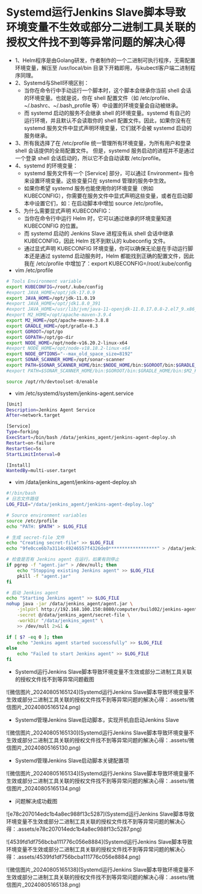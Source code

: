 # Systemd运行Jenkins Slave脚本导致环境变量不生效或部分二进制工具关联的授权文件找不到等异常问题的解决心得

- 1、Helm程序是由Golang研发，作者制作的一个二进制可执行程序，无需配置环境变量，解压至 /usr/local/bin 目录下开箱即用，与kubectl客户端二进制程序同理。
- 2、Systemd与Shell环境区别：
  - 当你在命令行中手动运行一个脚本时，这个脚本会继承你当前 shell 会话的环境变量。也就是说，你在 shell 配置文件（如 /etc/profile、~/.bashrc、~/.bash_profile 等）中设置的环境变量会自动被继承。
  - 而 systemd 启动的服务不会继承 shell 的环境变量。systemd 有自己的运行环境，并且默认不会读取你的 shell 配置文件。因此，如果你没有在 systemd 服务文件中显式声明环境变量，它们就不会被 systemd 启动的服务继承。
- 3、所有我选择了在 /etc/profile 统一管理所有环境变量，为所有用户和登录 shell 会话提供的全局配置文件。
  但是，systemd 服务启动的进程并不是通过一个登录 shell 会话启动的，所以它不会自动读取 /etc/profile。
- 4、systemd 的环境变量：
  - systemd 服务文件有一个 [Service] 部分，可以通过 Environment= 指令来设置环境变量。这些变量只在 systemd 管理的服务中生效。
  - 如果你希望 systemd 服务也能使用你的环境变量（例如 KUBECONFIG），你需要在服务文件中显式声明这些变量，或者在启动脚本中设置它们，如：在启动脚本中增加 source /etc/profile。
- 5、为什么需要显式声明 KUBECONFIG：
  - 当你在命令行中运行 Helm 时，它可以通过继承的环境变量知道 KUBECONFIG 的位置。
  - 而 systemd 启动的 Jenkins Slave 进程没有从 shell 会话中继承 KUBECONFIG，因此 Helm 找不到默认的 kubeconfig 文件。
  - 通过显式声明 KUBECONFIG 环境变量，你可以确保无论是在手动运行脚本还是通过 systemd 启动服务时，Helm 都能找到正确的配置文件，因此我在 /etc/profile 中增加了：export KUBECONFIG=/root/.kube/config
- vim /etc/profile

```bash
# Tools Environment variable
export KUBECONFIG=/root/.kube/config
#export JAVA_HOME=/opt/jdk-17.0.9
export JAVA_HOME=/opt/jdk-11.0.19
#export JAVA_HOME=/opt/jdk1.8.0_391
#export JAVA_HOME=/usr/lib/jvm/java-11-openjdk-11.0.17.0.8-2.el7_9.x86_64
#export M2_HOME=/opt/apache-maven-3.9.4
export M2_HOME=/opt/apache-maven-3.8.8
export GRADLE_HOME=/opt/gradle-8.3
export GOROOT=/opt/go
export GOPATH=/opt/go-dir
export NODE_HOME=/opt/node-v16.20.2-linux-x64
#export NODE_HOME=/opt/node-v18.18.2-linux-x64
export NODE_OPTIONS="--max_old_space_size=8192"
export SONAR_SCANNER_HOME=/opt/sonar-scanner
export PATH=$SONAR_SCANNER_HOME/bin:$NODE_HOME/bin:$GOROOT/bin:$GRADLE_HOME/bin:$M2_HOME/bin:$JAVA_HOME/bin:$PATH
#export PATH=$SONAR_SCANNER_HOME/bin:$GOROOT/bin:$GRADLE_HOME/bin:$M2_HOME/bin:$JAVA_HOME/bin:$PATH

source /opt/rh/devtoolset-8/enable
```

- vim /etc/systemd/system/jenkins-agent.service

```bash
[Unit]
Description=Jenkins Agent Service
After=network.target

[Service]
Type=forking
ExecStart=/bin/bash /data/jenkins_agent/jenkins-agent-deploy.sh
Restart=on-failure
RestartSec=5s
StartLimitInterval=0

[Install]
WantedBy=multi-user.target
```

- vim /data/jenkins_agent/jenkins-agent-deploy.sh

```bash
#!/bin/bash
# 日志文件路径
LOG_FILE="/data/jenkins_agent/jenkins-agent-deploy.log"

# Source environment variables
source /etc/profile
echo "PATH: $PATH" > $LOG_FILE

# 生成 secret-file 文件
echo "Creating secret-file" >> $LOG_FILE
echo "9fe0cce6b7a3114c49246557f4326de0******************" > /data/jenkins_agent/secret-file

# 检查是否有 Jenkins agent 在运行，如果有则停止
if pgrep -f "agent.jar" > /dev/null; then
    echo "Stopping existing Jenkins agent" >> $LOG_FILE
    pkill -f "agent.jar"
fi

# 启动 Jenkins agent
echo "Starting Jenkins agent" >> $LOG_FILE
nohup java -jar /data/jenkins_agent/agent.jar \
    -jnlpUrl http://192.168.100.150:8080/computer/build02/jenkins-agent.jnlp \
    -secret @/data/jenkins_agent/secret-file \
    -workDir "/data/jenkins_agent" \
    >> /dev/null 2>&1 &

if [ $? -eq 0 ]; then
    echo "Jenkins agent started successfully" >> $LOG_FILE
else
    echo "Failed to start Jenkins agent" >> $LOG_FILE
fi
```



- Systemd运行Jenkins Slave脚本导致环境变量不生效或部分二进制工具关联的授权文件找不到等异常问题截图

![微信图片_20240805165124](Systemd运行Jenkins Slave脚本导致环境变量不生效或部分二进制工具关联的授权文件找不到等异常问题的解决心得：.assets/微信图片_20240805165124.png)

- Systemd管理Jenkins Slave启动脚本，实现开机自启动Jenkins Slave

![微信图片_20240805165130](Systemd运行Jenkins Slave脚本导致环境变量不生效或部分二进制工具关联的授权文件找不到等异常问题的解决心得：.assets/微信图片_20240805165130.png)

- Systemd管理Jenkins Slave启动脚本关键配置项

![微信图片_20240805165134](Systemd运行Jenkins Slave脚本导致环境变量不生效或部分二进制工具关联的授权文件找不到等异常问题的解决心得：.assets/微信图片_20240805165134.png)



- 问题解决成功截图

![e78c207014edc1b4a8ec988f13c5287](Systemd运行Jenkins Slave脚本导致环境变量不生效或部分二进制工具关联的授权文件找不到等异常问题的解决心得：.assets/e78c207014edc1b4a8ec988f13c5287.png)

![4539fd1df756bcba111776c056e8884](Systemd运行Jenkins Slave脚本导致环境变量不生效或部分二进制工具关联的授权文件找不到等异常问题的解决心得：.assets/4539fd1df756bcba111776c056e8884.png)

![微信图片_20240805165138](Systemd运行Jenkins Slave脚本导致环境变量不生效或部分二进制工具关联的授权文件找不到等异常问题的解决心得：.assets/微信图片_20240805165138.png)